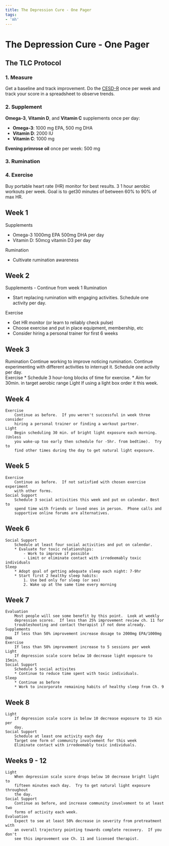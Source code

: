 ```yaml
---
title: The Depression Cure - One Pager
tags:
- 'mh'
---
```


# The Depression Cure - One Pager

## The TLC Protocol

### 1. Measure

Get a baseline and track improvement. Do the [CESD-R](https://cesd-r.com/) once per week and track your score in a spreadsheet to observe trends.

### 2. Supplement

**Omega-3**, **Vitamin D**, and **Vitamin C** supplements once per day:

* **Omega-3**: 1000 mg EPA, 500 mg DHA
* **Vitamin D**: 2000 IU
* **Vitamin C**: 1000 mg

**Evening primrose oil** once per week: 500 mg

### 3. Rumination

### 4. Exercise

Buy portable heart rate (HR) monitor for best results.  3 1 hour aerobic workouts per week. Goal is to get30 minutes of between 60% to 90% of max HR. 



## Week 1

Supplements

* Omega-3 1000mg EPA 500mg DHA per day
* Vitamin D: 50mcg vitamin D3 per day

Rumination 

* Cultivate rumination awareness

## Week 2 

Supplements - Continue from week 1
Rumination 

* Start replacing rumination with engaging activities. Schedule one activity per day.  

Exercise

* Get HR monitor (or learn to reliably check pulse)
* Choose exercise and put in place equipment, membership, etc
* Consider hiring a personal trainer for first 6 weeks

## Week 3

Rumination
	Continue working to improve noticing rumination.  Continue
	experimenting with different activities to interrupt it.  Schedule one
	activity per day.  
Exercise
	* Schedule 3 hour-long blocks of time for exercise. 
	* Aim for 30min. in target aerobic range
Light
	If using a light box order it this week.

## Week 4
	Exercise
		Continue as before.  If you weren't successful in week three consider
		hiring a personal trainer or finding a workout partner.
	Light
		Begin scheduling 30 min. of bright light exposure each morning. (Unless
		you wake-up too early then schedule for -5hr. from bedtime).  Try to
		find other times during the day to get natural light exposure.  

## Week 5
	Exercise
		Continue as before.  If not satisfied with chosen exercise experiment
		with other forms.
	Social Support
		Schedule 3 social activities this week and put on calendar. Best to
		spend time with friends or loved ones in person.  Phone calls and
		supportive online forums are alternatives.

## Week 6
	Social Support
		Schedule at least four social activities and put on calendar.
		* Evaluate for toxic relationships:
			- Work to improve if possible
			- Limit or eliminate contact with irredeemably toxic individuals
	Sleep
		* Adopt goal of getting adequate sleep each night: 7-9hr
		* Start first 2 healthy sleep habits:
			1. Use bed only for sleep (or sex)
			2. Wake up at the same time every morning

## Week 7
	Evaluation
		Most people will see some benefit by this point.  Look at weekly
		depression scores.  If less than 25% improvement review ch. 11 for
		troubleshooting and contact therapist if not done already.  
	Supplements
		If less than 50% improvement increase dosage to 2000mg EPA/1000mg DHA
	Exercise
		If less than 50% improvement increase to 5 sessions per week
	Light
		If depression scale score below 10 decrease light exposure to 15min.
	Social Support
		Schedule 5 social activites
		* Continue to reduce time spent with toxic individuals.
	Sleep
		* Continue as before
		* Work to incorporate remaining habits of healthy sleep from Ch. 9
	
## Week 8
	Light 
		If depression scale score is below 10 decrease exposure to 15 min per
		day.
	Social Support
		Schedule at least one activity each day
		Target one form of community involvement for this week
		Eliminate contact with irredeemably toxic individuals.

## Weeks 9 - 12
	Light
		When depression scale score drops below 10 decrease bright light to
		fifteen minutes each day.  Try to get natural light exposure throughout
		the day.  
	Social Support
		Continue as before, and increase community involvement to at least two
		forms of activity each week.
	Evaluation
		Expect to see at least 50% decrease in severity from pretreatment with
		an overall trajectory pointing towards complete recovery.  If you don't
		see this improvement use Ch. 11 and licensed therapist.  